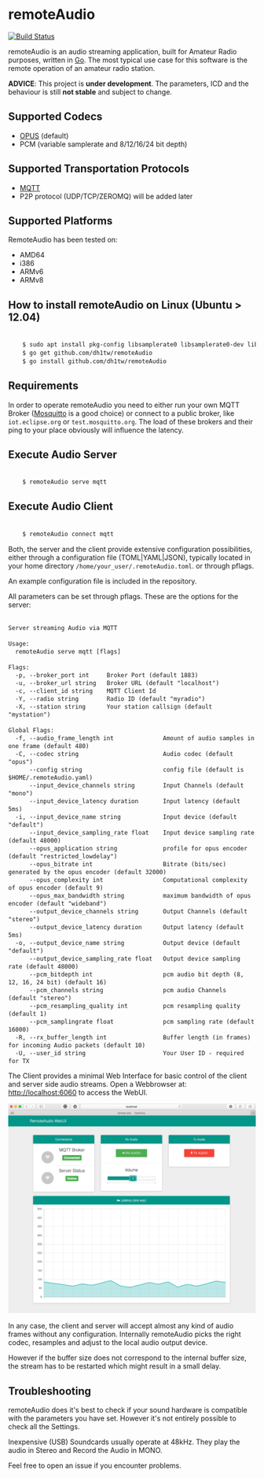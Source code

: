 # remoteAudio
[![Build Status](https://travis-ci.org/dh1tw/remoteAudio.svg?branch=master)](https://travis-ci.org/dh1tw/remoteAudio)

remoteAudio is an audio streaming application, built for Amateur Radio purposes,
written in [Go](1). The most typical use case for this software is the remote
operation of an amateur radio station.

**ADVICE**: This project is **under development**. The parameters, ICD and the
behaviour is still **not stable** and subject to change.

## Supported Codecs

- [OPUS](2) (default)
- PCM (variable samplerate and 8/12/16/24 bit depth)

## Supported Transportation Protocols

- [MQTT](3)
- P2P protocol (UDP/TCP/ZEROMQ) will be added later

## Supported Platforms

RemoteAudio has been tested on:

- AMD64
- i386
- ARMv6
- ARMv8

## How to install remoteAudio on Linux (Ubuntu > 12.04)

```bash

    $ sudo apt install pkg-config libsamplerate0 libsamplerate0-dev libopusfile-dev libopus-dev libportaudio2 portaudio19-dev
    $ go get github.com/dh1tw/remoteAudio
    $ go install github.com/dh1tw/remoteAudio

```

## Requirements

In order to operate remoteAudio you need to either run your own MQTT Broker
([Mosquitto](4) is a good choice) or connect to a public broker, like
`iot.eclipse.org` or `test.mosquitto.org`. The load of these brokers
and their ping to your place obviously will influence the latency.


## Execute Audio Server

```bash

    $ remoteAudio serve mqtt

```

## Execute Audio Client

```bash

    $ remoteAudio connect mqtt

```

Both, the server and the client provide extensive configuration possibilities,
either through a configuration file (TOML|YAML|JSON), typically located in
your home directory `/home/your_user/.remoteAudio.toml`. or through pflags.

An example configuration file is included in the repository.

All parameters can be set through pflags. These are the options for the
server:

```

Server streaming Audio via MQTT

Usage:
  remoteAudio serve mqtt [flags]

Flags:
  -p, --broker_port int     Broker Port (default 1883)
  -u, --broker_url string   Broker URL (default "localhost")
  -c, --client_id string    MQTT Client Id
  -Y, --radio string        Radio ID (default "myradio")
  -X, --station string      Your station callsign (default "mystation")

Global Flags:
  -f, --audio_frame_length int              Amount of audio samples in one frame (default 480)
  -C, --codec string                        Audio codec (default "opus")
      --config string                       config file (default is $HOME/.remoteAudio.yaml)
      --input_device_channels string        Input Channels (default "mono")
      --input_device_latency duration       Input latency (default 5ms)
  -i, --input_device_name string            Input device (default "default")
      --input_device_sampling_rate float    Input device sampling rate (default 48000)
      --opus_application string             profile for opus encoder (default "restricted_lowdelay")
      --opus_bitrate int                    Bitrate (bits/sec) generated by the opus encoder (default 32000)
      --opus_complexity int                 Computational complexity of opus encoder (default 9)
      --opus_max_bandwidth string           maximum bandwidth of opus encoder (default "wideband")
      --output_device_channels string       Output Channels (default "stereo")
      --output_device_latency duration      Output latency (default 5ms)
  -o, --output_device_name string           Output device (default "default")
      --output_device_sampling_rate float   Output device sampling rate (default 48000)
      --pcm_bitdepth int                    pcm audio bit depth (8, 12, 16, 24 bit) (default 16)
      --pcm_channels string                 pcm audio Channels (default "stereo")
      --pcm_resampling_quality int          pcm resampling quality (default 1)
      --pcm_samplingrate float              pcm sampling rate (default 16000)
  -R, --rx_buffer_length int                Buffer length (in frames) for incoming Audio packets (default 10)
  -U, --user_id string                      Your User ID - required for TX

```

The Client provides a minimal Web Interface for basic control of the
client and server side audio streams. Open a Webbrowser at:
[http://localhost:6060](https://localhost:6060) to access the WebUI.

![Alt text](ScreenshotWebUI.png?raw=true "Screenshot remoteAudio WebUI")

In any case, the client and server will accept almost any kind of audio frames
without any configuration. Internally remoteAudio picks the right codec,
resamples and adjust to the local audio output device.

However if the buffer size does not correspond to the internal buffer size,
the stream has to be restarted which might result in a small delay.

## Troubleshooting

remoteAudio does it's best to check if your sound hardware is compatible with
the parameters you have set. However it's not entirely possible to check all
the Settings.

Inexpensive (USB) Soundcards usually operate at 48kHz. They play the audio in
Stereo and Record the Audio in MONO.

Feel free to open an issue if you encounter problems.


[1]:https://golang.org
[2]:http://opus-codec.org
[3]:http://mqtt.org
[4]:https://mosquitto.org